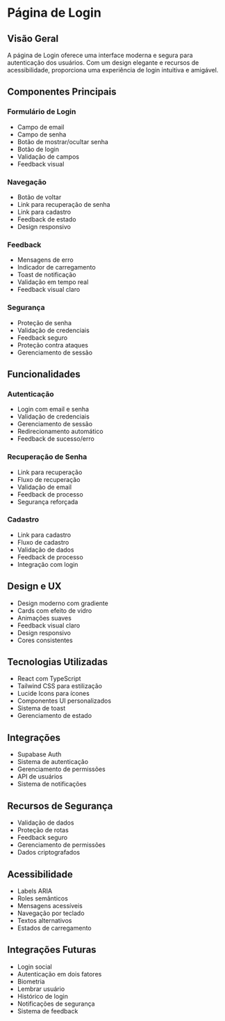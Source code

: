 # Página de Login

## Visão Geral
A página de Login oferece uma interface moderna e segura para autenticação dos usuários. Com um design elegante e recursos de acessibilidade, proporciona uma experiência de login intuitiva e amigável.

## Componentes Principais

### Formulário de Login
- Campo de email
- Campo de senha
- Botão de mostrar/ocultar senha
- Botão de login
- Validação de campos
- Feedback visual

### Navegação
- Botão de voltar
- Link para recuperação de senha
- Link para cadastro
- Feedback de estado
- Design responsivo

### Feedback
- Mensagens de erro
- Indicador de carregamento
- Toast de notificação
- Validação em tempo real
- Feedback visual claro

### Segurança
- Proteção de senha
- Validação de credenciais
- Feedback seguro
- Proteção contra ataques
- Gerenciamento de sessão

## Funcionalidades

### Autenticação
- Login com email e senha
- Validação de credenciais
- Gerenciamento de sessão
- Redirecionamento automático
- Feedback de sucesso/erro

### Recuperação de Senha
- Link para recuperação
- Fluxo de recuperação
- Validação de email
- Feedback de processo
- Segurança reforçada

### Cadastro
- Link para cadastro
- Fluxo de cadastro
- Validação de dados
- Feedback de processo
- Integração com login

## Design e UX
- Design moderno com gradiente
- Cards com efeito de vidro
- Animações suaves
- Feedback visual claro
- Design responsivo
- Cores consistentes

## Tecnologias Utilizadas
- React com TypeScript
- Tailwind CSS para estilização
- Lucide Icons para ícones
- Componentes UI personalizados
- Sistema de toast
- Gerenciamento de estado

## Integrações
- Supabase Auth
- Sistema de autenticação
- Gerenciamento de permissões
- API de usuários
- Sistema de notificações

## Recursos de Segurança
- Validação de dados
- Proteção de rotas
- Feedback seguro
- Gerenciamento de permissões
- Dados criptografados

## Acessibilidade
- Labels ARIA
- Roles semânticos
- Mensagens acessíveis
- Navegação por teclado
- Textos alternativos
- Estados de carregamento

## Integrações Futuras
- Login social
- Autenticação em dois fatores
- Biometria
- Lembrar usuário
- Histórico de login
- Notificações de segurança
- Sistema de feedback 
